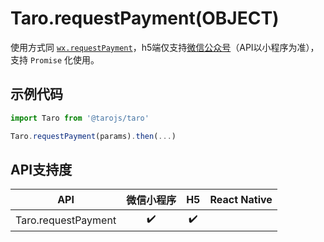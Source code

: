 # Taro.requestPayment(OBJECT)

使用方式同 [`wx.requestPayment`](https://developers.weixin.qq.com/miniprogram/dev/api/wx.requestPayment.html)，h5端仅支持[微信公众号](https://mp.weixin.qq.com/wiki?t=resource/res_main&id=mp1421141115)（API以小程序为准），支持 `Promise` 化使用。

## 示例代码

```jsx
import Taro from '@tarojs/taro'

Taro.requestPayment(params).then(...)
```

## API支持度

|         API         | 微信小程序 |  H5  | React Native |
| :-----------------: | :--------: | :--: | :----------: |
| Taro.requestPayment |     ✔️      |  ✔️   |              |

